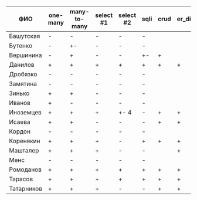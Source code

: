 | **ФИО**    | one-many | many-to-many | select #1 | select #2 | sqli | crud | er_diagram | deploy |
|------------|----------|--------------|-----------|-----------|------|------|------------|--------|
| Башутская  | -        | -            | -         | -         | -    |      |            |        |
| Бутенко    | -        | +-           | -         | -         | -    |      |            |        |
| Вершинина  | -        | +            | -         | -         | +-   | +    |            |        |
| Данилов    | +        | +            | +         | +         | +    | +    | +          |        |
| Дробязко   | -        | -            | -         | -         | -    |      |            |        |
| Замятина   | -        | -            | -         | -         | -    |      |            |        |
| Зинько     | +        | +            | -         | -         | -    |      |            |        |
| Иванов     | +        | -            | -         | -         | -    |      |            |        |
| Иноземцев  | +        | +            | +         | +- 4      | -    | +    | +          |        |
| Исаева     | +        | +            | -         | -         | -    | +    | +          |        |
| Кордон     | -        | -            | -         | -         | -    |      |            |        |
| Коренякин  | +        | +            | +         | -         | +    | +    | +          |        |
| Машталер   | +        | +            | +         | -         | -    |      | +          |        |
| Менс       | -        | -            | -         | -         | -    |      |            |        |
| Ромоданов  | +        | +            | +         | +         | +    | +    | +          | +      |
| Тарасов    | +        | +            | +         | +         | +    | +    | +          |        |
| Татарников | +        | +            | +         | -         | -    | +    | +          |        |
